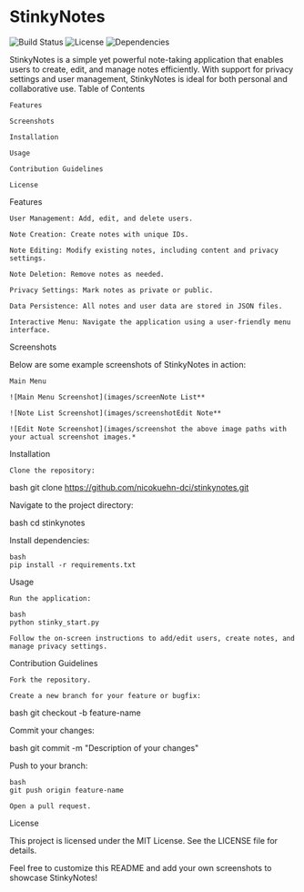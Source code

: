 # StinkyNotes

![Build Status](https://img.shields.io/badge/build-passing-brightgreen) ![License](https://img.shields.io/badge/license-MIT-blue) ![Dependencies](https://img.shields.io/badge/dependencies-up%20to%20date-brightgreen)



StinkyNotes is a simple yet powerful note-taking application that enables users to create, edit, and manage notes efficiently. With support for privacy settings and user management, StinkyNotes is ideal for both personal and collaborative use.
Table of Contents

    Features

    Screenshots

    Installation

    Usage

    Contribution Guidelines

    License

Features

    User Management: Add, edit, and delete users.

    Note Creation: Create notes with unique IDs.

    Note Editing: Modify existing notes, including content and privacy settings.

    Note Deletion: Remove notes as needed.

    Privacy Settings: Mark notes as private or public.

    Data Persistence: All notes and user data are stored in JSON files.

    Interactive Menu: Navigate the application using a user-friendly menu interface.

Screenshots

Below are some example screenshots of StinkyNotes in action:

    Main Menu

    ![Main Menu Screenshot](images/screenNote List**

    ![Note List Screenshot](images/screenshotEdit Note**

    ![Edit Note Screenshot](images/screenshot the above image paths with your actual screenshot images.*

Installation

    Clone the repository:

bash
git clone https://github.com/nicokuehn-dci/stinkynotes.git

Navigate to the project directory:

bash
cd stinkynotes

Install dependencies:

    bash
    pip install -r requirements.txt

Usage

    Run the application:

    bash
    python stinky_start.py

    Follow the on-screen instructions to add/edit users, create notes, and manage privacy settings.

Contribution Guidelines

    Fork the repository.

    Create a new branch for your feature or bugfix:

bash
git checkout -b feature-name

Commit your changes:

bash
git commit -m "Description of your changes"

Push to your branch:

    bash
    git push origin feature-name

    Open a pull request.

License

This project is licensed under the MIT License. See the LICENSE file for details.

Feel free to customize this README and add your own screenshots to showcase StinkyNotes!
